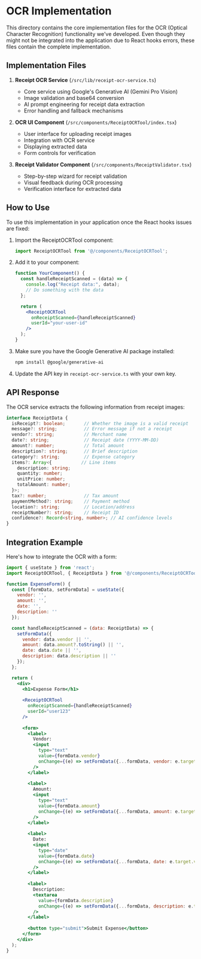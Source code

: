# OCR Implementation

This directory contains the core implementation files for the OCR (Optical Character Recognition) functionality we've developed. Even though they might not be integrated into the application due to React hooks errors, these files contain the complete implementation.

## Implementation Files

1. **Receipt OCR Service** (`/src/lib/receipt-ocr-service.ts`)
   - Core service using Google's Generative AI (Gemini Pro Vision)
   - Image validation and base64 conversion
   - AI prompt engineering for receipt data extraction
   - Error handling and fallback mechanisms

2. **OCR UI Component** (`/src/components/ReceiptOCRTool/index.tsx`)
   - User interface for uploading receipt images
   - Integration with OCR service
   - Displaying extracted data
   - Form controls for verification

3. **Receipt Validator Component** (`/src/components/ReceiptValidator.tsx`)
   - Step-by-step wizard for receipt validation
   - Visual feedback during OCR processing
   - Verification interface for extracted data

## How to Use

To use this implementation in your application once the React hooks issues are fixed:

1. Import the ReceiptOCRTool component:
   ```jsx
   import ReceiptOCRTool from '@/components/ReceiptOCRTool';
   ```

2. Add it to your component:
   ```jsx
   function YourComponent() {
     const handleReceiptScanned = (data) => {
       console.log("Receipt data:", data);
       // Do something with the data
     };

     return (
       <ReceiptOCRTool 
         onReceiptScanned={handleReceiptScanned}
         userId="your-user-id"
       />
     );
   }
   ```

3. Make sure you have the Google Generative AI package installed:
   ```bash
   npm install @google/generative-ai
   ```

4. Update the API key in `receipt-ocr-service.ts` with your own key.

## API Response

The OCR service extracts the following information from receipt images:

```typescript
interface ReceiptData {
  isReceipt?: boolean;       // Whether the image is a valid receipt
  message?: string;          // Error message if not a receipt
  vendor?: string;           // Merchant name
  date?: string;             // Receipt date (YYYY-MM-DD)
  amount?: number;           // Total amount
  description?: string;      // Brief description
  category?: string;         // Expense category
  items?: Array<{           // Line items
    description: string;
    quantity: number;
    unitPrice: number;
    totalAmount: number;
  }>;
  tax?: number;              // Tax amount
  paymentMethod?: string;    // Payment method
  location?: string;         // Location/address
  receiptNumber?: string;    // Receipt ID
  confidence?: Record<string, number>; // AI confidence levels
}
```

## Integration Example

Here's how to integrate the OCR with a form:

```jsx
import { useState } from 'react';
import ReceiptOCRTool, { ReceiptData } from '@/components/ReceiptOCRTool';

function ExpenseForm() {
  const [formData, setFormData] = useState({
    vendor: '',
    amount: '',
    date: '',
    description: ''
  });

  const handleReceiptScanned = (data: ReceiptData) => {
    setFormData({
      vendor: data.vendor || '',
      amount: data.amount?.toString() || '',
      date: data.date || '',
      description: data.description || ''
    });
  };

  return (
    <div>
      <h1>Expense Form</h1>
      
      <ReceiptOCRTool 
        onReceiptScanned={handleReceiptScanned}
        userId="user123"
      />
      
      <form>
        <label>
          Vendor:
          <input 
            type="text" 
            value={formData.vendor} 
            onChange={(e) => setFormData({...formData, vendor: e.target.value})}
          />
        </label>
        
        <label>
          Amount:
          <input 
            type="text" 
            value={formData.amount} 
            onChange={(e) => setFormData({...formData, amount: e.target.value})}
          />
        </label>
        
        <label>
          Date:
          <input 
            type="date" 
            value={formData.date} 
            onChange={(e) => setFormData({...formData, date: e.target.value})}
          />
        </label>
        
        <label>
          Description:
          <textarea 
            value={formData.description} 
            onChange={(e) => setFormData({...formData, description: e.target.value})}
          />
        </label>
        
        <button type="submit">Submit Expense</button>
      </form>
    </div>
  );
}
```